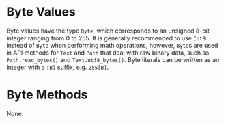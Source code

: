 # Byte Values

Byte values have the type `Byte`, which corresponds to an unsigned 8-bit
integer ranging from 0 to 255. It is generally recommended to use `Int8`
instead of `Byte` when performing math operations, however, `Byte`s are used in
API methods for `Text` and `Path` that deal with raw binary data, such as
`Path.read_bytes()` and `Text.utf8_bytes()`. Byte literals can be written as an
integer with a `[B]` suffix, e.g. `255[B]`.

# Byte Methods

None.

